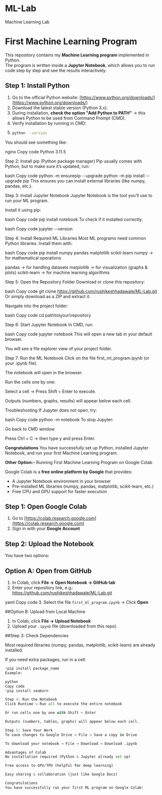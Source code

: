 # ML-Lab
Machine Learning Lab
# First Machine Learning Program

This repository contains my **Machine Learning program** implemented in Python.  
The program is written inside a **Jupyter Notebook**, which allows you to run code step by step and see the results interactively.  

## Step 1: Install Python

1. Go to the official Python website: [https://www.python.org/downloads/](https://www.python.org/downloads/)  
2. Download the latest stable version (Python 3.x).  
3. During installation, **check the option "Add Python to PATH"** → this allows Python to be used from Command Prompt (CMD).  
4. Verify installation by running in CMD:
5. 
   ```bash
   python --version
You should see something like:

nginx
Copy code
Python 3.11.5

Step 2: Install pip (Python package manager)
Pip usually comes with Python, but to make sure it’s updated, run:

bash
Copy code
python -m ensurepip --upgrade
python -m pip install --upgrade pip
This ensures you can install external libraries (like numpy, pandas, etc.).

Step 3: Install Jupyter Notebook
Jupyter Notebook is the tool you’ll use to run your ML program.

Install it using pip:

bash
Copy code
pip install notebook
To check if it installed correctly:

bash
Copy code
jupyter --version

Step 4: Install Required ML Libraries
Most ML programs need common Python libraries. Install them with:

bash
Copy code
pip install numpy pandas matplotlib scikit-learn
numpy → for mathematical operations

pandas → for handling datasets
matplotlib → for visualization (graphs & plots)
scikit-learn → for machine learning algorithms

Step 5: Open the Repository Folder
Download or clone this repository:

bash
Copy code
git clone https://github.com/rushikeshhadawale/ML-Lab.git
Or simply download as a ZIP and extract it.

Navigate into the project folder:

bash
Copy code
cd path\to\your\repository

Step 6: Start Jupyter Notebook
In CMD, run:

bash
Copy code
jupyter notebook
This will open a new tab in your default browser.

You will see a file explorer view of your project folder.

Step 7: Run the ML Notebook
Click on the file first_ml_program.ipynb (or your .ipynb file).

The notebook will open in the browser.

Run the cells one by one:

Select a cell → Press Shift + Enter to execute.

Outputs (numbers, graphs, results) will appear below each cell.

Troubleshooting
If Jupyter does not open, try:

bash
Copy code
python -m notebook
To stop Jupyter:

Go back to CMD window

Press Ctrl + C → then type y and press Enter.

**Congratulations**
You have successfully set up Python, installed Jupyter Notebook, and run your first Machine Learning program.



**Other Option:-**
Running First Machine Learning Program on Google Colab

Google Colab is a **free online platform by Google** that provides:  
- A Jupyter Notebook environment in your browser  
- Pre-installed ML libraries (numpy, pandas, matplotlib, scikit-learn, etc.)  
- Free CPU and GPU support for faster execution  

## Step 1: Open Google Colab

1. Go to [https://colab.research.google.com](https://colab.research.google.com)  
2. Sign in with your **Google Account**  

## Step 2: Upload the Notebook

You have two options:  

## Option A: Open from GitHub
1. In Colab, click **File → Open Notebook → GitHub tab**  
2. Enter your repository link, e.g.:  
https://github.com/rushikeshhadawale/ML-Lab.git

yaml
Copy code
3. Select the file `first_ml_program.ipynb` → Click **Open**  

##Option B: Upload from Local Machine
1. In Colab, click **File → Upload Notebook**  
2. Upload your `.ipynb` file (downloaded from this repo).  

##Step 3: Check Dependencies

Most required libraries (numpy, pandas, matplotlib, scikit-learn) are already installed.  

If you need extra packages, run in a cell:
```python
!pip install package_name
Example:

python
Copy code
!pip install seaborn

Step 4: Run the Notebook
Click Runtime → Run all to execute the entire notebook

Or run cells one by one with Shift + Enter

Outputs (numbers, tables, graphs) will appear below each cell.

Step 5: Save Your Work
To save changes to Google Drive → File → Save a copy in Drive

To download your notebook → File → Download → Download .ipynb

Advantages of Colab
No installation required (Python & Jupyter already set up)

Free access to GPU/TPU (helpful for deep learning)

Easy sharing & collaboration (just like Google Docs)

Congratulations
You have successfully run your first ML program on Google Colab! 

